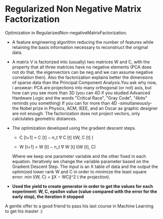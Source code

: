 # Regularized Non Negative Matrix Factorization
Optimization in RegularizedΝon-negativeΜatrixFactorization. 
- A feature engineering algorithm reducing the number of features while retaining the basis information necessary to reconstruct the original data.
- A matrix V is factorized into (usually) two matrices W and C, with the property that all three matrices have no negative elements (PCA does not do that, the eigenvectors can be neg and we can assume negative correlation then). Also the factorization explains better the dimensions of sparse data than the Principal Component Analysis.You ask why now, i answear: PCA are projections into many orthogonal (or not) axis, but how can you see
more than 3D (you can 4D if you studied Αdvanced Hardware Logic and the words "Critical Race", "Gray Code", "4bits" reminds you something) 
If you can for more than 4D -simultaneously- the Nobel prize in Physics, ACM, IEEE, and an Oscar as graphic designer are not enough. 
The factorization does not project vectors, only calclulates geometric distances.

- The optimization developed using the gradient descent steps.
    
    - C [t+1] = C [t] − n_t ∇ C [t] l(W, C [t] )
    
    - W [t+1] = W [t] − n_t ∇ W [t] l(W [t], C)
    
    Where we keep one parameter variable and the other fixed in each equation. Iteratively we change the variable parameter based on the Gradient Descent Step. 
    The input is an X table of data and the output the optimized lower rank W and C in order to minimize the least square error: min l(W, C) = ∥X − WC∥^2  (
    the projection).
 
 - **Used the yield to create generator in order to get the values for each experiment: W, C, epsilon value (value compared with the error for the early stop), the iteration it    stopped**
 
A gentle offer to a good friend to pass his last course in Machine Learning to get his master :) 

